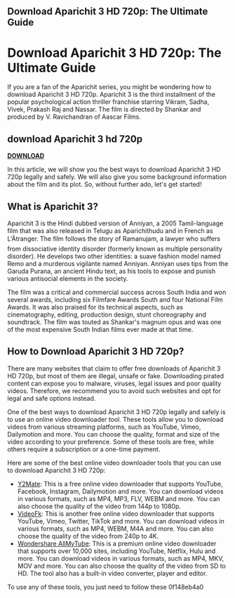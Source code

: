 ## Download Aparichit 3 HD 720p: The Ultimate Guide

  
# Download Aparichit 3 HD 720p: The Ultimate Guide
 
If you are a fan of the Aparichit series, you might be wondering how to download Aparichit 3 HD 720p. Aparichit 3 is the third installment of the popular psychological action thriller franchise starring Vikram, Sadha, Vivek, Prakash Raj and Nassar. The film is directed by Shankar and produced by V. Ravichandran of Aascar Films.
 
## download Aparichit 3 hd 720p


[**DOWNLOAD**](https://www.google.com/url?q=https%3A%2F%2Furlca.com%2F2tKeRm&sa=D&sntz=1&usg=AOvVaw3hbPlh6NAElmutHbsSq2V5)

 
In this article, we will show you the best ways to download Aparichit 3 HD 720p legally and safely. We will also give you some background information about the film and its plot. So, without further ado, let's get started!
 
## What is Aparichit 3?
 
Aparichit 3 is the Hindi dubbed version of Anniyan, a 2005 Tamil-language film that was also released in Telugu as Aparichithudu and in French as L'Ãtranger. The film follows the story of Ramanujam, a lawyer who suffers from dissociative identity disorder (formerly known as multiple personality disorder). He develops two other identities: a suave fashion model named Remo and a murderous vigilante named Anniyan. Anniyan uses tips from the Garuda Purana, an ancient Hindu text, as his tools to expose and punish various antisocial elements in the society.
 
The film was a critical and commercial success across South India and won several awards, including six Filmfare Awards South and four National Film Awards. It was also praised for its technical aspects, such as cinematography, editing, production design, stunt choreography and soundtrack. The film was touted as Shankar's magnum opus and was one of the most expensive South Indian films ever made at that time.
 
## How to Download Aparichit 3 HD 720p?
 
There are many websites that claim to offer free downloads of Aparichit 3 HD 720p, but most of them are illegal, unsafe or fake. Downloading pirated content can expose you to malware, viruses, legal issues and poor quality videos. Therefore, we recommend you to avoid such websites and opt for legal and safe options instead.
 
One of the best ways to download Aparichit 3 HD 720p legally and safely is to use an online video downloader tool. These tools allow you to download videos from various streaming platforms, such as YouTube, Vimeo, Dailymotion and more. You can choose the quality, format and size of the video according to your preference. Some of these tools are free, while others require a subscription or a one-time payment.
 
Here are some of the best online video downloader tools that you can use to download Aparichit 3 HD 720p:
 
- [Y2Mate](https://www.y2mate.com/en68): This is a free online video downloader that supports YouTube, Facebook, Instagram, Dailymotion and more. You can download videos in various formats, such as MP4, MP3, FLV, WEBM and more. You can also choose the quality of the video from 144p to 1080p.
- [VideoFk](https://www.videofk.com/): This is another free online video downloader that supports YouTube, Vimeo, Twitter, TikTok and more. You can download videos in various formats, such as MP4, WEBM, M4A and more. You can also choose the quality of the video from 240p to 4K.
- [Wondershare AllMyTube](https://www.wondershare.com/pro/allmytube-video-downloader.html): This is a premium online video downloader that supports over 10,000 sites, including YouTube, Netflix, Hulu and more. You can download videos in various formats, such as MP4, MKV, MOV and more. You can also choose the quality of the video from SD to HD. The tool also has a built-in video converter, player and editor.

To use any of these tools, you just need to follow these
 0f148eb4a0

